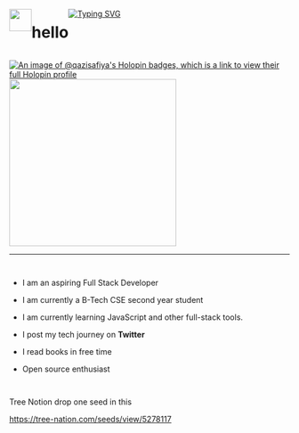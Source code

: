 
<div style="display:flex">

<img src="https://media.giphy.com/media/AOXNxxIJuBQdNTBblp/giphy.gif"  width="40" flex></img> <h1>hello</h1>

  <a href="https://git.io/typing-svg"><img src="https://readme-typing-svg.demolab.com?font=Fira+Code&weight=6000&size=28&duration=5304&pause=1000&color36BCF7FF&background=FFD22800&center=true&vCenter=true&width=850&lines=Hello,+I'm+Safiya Siddiqui,+Welcome+to+My+Profile!+;I+am+a+Frontend+Developer+;Self+learner" alt="Typing SVG" /></a>
</div>


[![An image of @qazisafiya's Holopin badges, which is a link to view their full Holopin profile](https://holopin.me/qazisafiya)](https://holopin.io/@qazisafiya)
<img src="https://github.com/QaziSafiya/QaziSafiya/assets/143307549/e57d1c88-a139-451d-812c-bbdf402a6821"  width="300"></img>



---

<div style="display:flex">
  
- I am an aspiring Full Stack Developer

- I am currently a B-Tech CSE second year student

- I am currently learning JavaScript and other full-stack tools.

- I post my tech journey on **Twitter**

- I read books in free time

- Open source enthusiast

</div>


Tree Notion drop one seed in this

https://tree-nation.com/seeds/view/5278117
